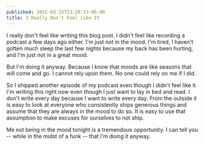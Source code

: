 ```yaml
---
published: 2015-03-15T23:20:53-05:00
title: I Really Don't Feel Like It
---
```

I really don't feel like writing this blog post. I didn't feel like recording a podcast a few days ago either. I'm just not in the mood. I'm tired, I haven't gotten much sleep the last few nights because my back has been hurting, and I'm just not in a great mood.

But I'm doing it anyway. Because I know that moods are like seasons that will come and go. I cannot rely upon them. No one could rely on me if I did.

So I shipped another episode of my podcast even though I didn't feel like it. I'm writing this right now even though I just want to lay in bed and read. I don't write every day because I want to write every day. From the outside it is easy to look at everyone who consistently ships generous things and assume that they are always in the mood to do so. It is easy to use that assumption to make excuses for ourselves to not ship.

Me not being in the mood tonight is a tremendous opportunity. I can tell you -- while in the midst of a funk -- that I'm doing it anyway.